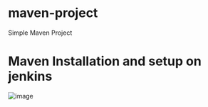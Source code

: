 # maven-project

Simple Maven Project

# Maven Installation and setup on jenkins
![image](https://user-images.githubusercontent.com/43002915/141993929-90c14d9e-c4ac-4eff-8273-646fe77abb95.png)

